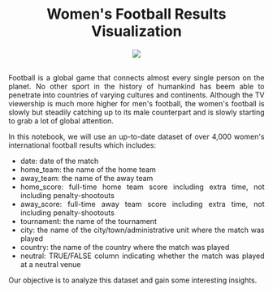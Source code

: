 <div align="center">
  
# Women's Football Results Visualization
</div>


<div align="center">
<img src="https://user-images.githubusercontent.com/69224996/97093908-afcc1580-1604-11eb-8717-81f770ae20e1.jpg" >
</div>

<br />


<div align="justify">

Football is a global game that connects almost every single person on the planet. No other sport in the history of humankind has beem able to penetrate into countries of varying cultures and continents. Although the TV viewership is much more higher for men's football, the women's football is slowly but steadily catching up to its male counterpart and is slowly starting to grab a lot of global attention.

In this notebook, we will use an up-to-date dataset of over 4,000 women's international football results which includes:

- date: date of the match
- home_team: the name of the home team
- away_team: the name of the away team
- home_score: full-time home team score including extra time, not including penalty-shootouts
- away_score: full-time away team score including extra time, not including penalty-shootouts
- tournament: the name of the tournament
- city: the name of the city/town/administrative unit where the match was played
- country: the name of the country where the match was played
- neutral: TRUE/FALSE column indicating whether the match was played at a neutral venue

Our objective is to analyze this dataset and gain some interesting insights.


</div>


